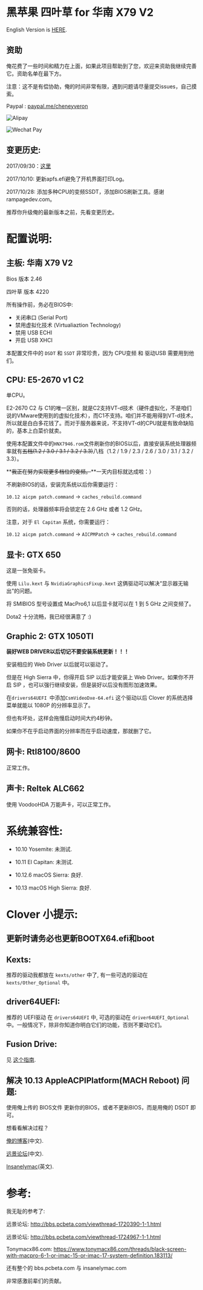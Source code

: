 # 黑苹果 四叶草 for 华南 X79 V2

English Version is [HERE](https://github.com/cheneyveron/clover-x79-e5-2670-gtx650/blob/master/docs/读我.md).

## 资助

俺花费了一些时间和精力在上面，如果此项目帮助到了您，欢迎来资助我继续完善它。资助名单在最下方。

注意：这不是有偿协助，俺的时间非常有限，遇到问题请尽量提交issues，自己摸索。

Paypal : [paypal.me/cheneyveron](https://paypal.me/cheneyveron)

![Alipay](https://github.com/cheneyveron/clover-x79-e5-2670-gtx650/blob/master/docs/IMG_0112.jpg)

![Wechat Pay](https://github.com/cheneyveron/clover-x79-e5-2670-gtx650/blob/master/docs/IMG_0113.jpg)

## 变更历史:

2017/09/30：[这里](https://github.com/cheneyveron/clover-x79-e5-2670-gtx650/blob/master/docs/变更说明-2017-09-30.md)

2017/10/10: 更新apfs.efi避免了开机界面打印Log。

2017/10/28: 添加多种CPU的变频SSDT，添加BIOS刷新工具。感谢rampagedev.com。

推荐你升级俺的最新版本之前，先看变更历史。

# 配置说明:

## 主板: 华南 X79 V2

Bios 版本 2.46

四叶草 版本 4220

所有操作前，务必在BIOS中:

- 关闭串口 (Serial Port)
- 禁用虚拟化技术 (Virtualiaztion Technology)
- 禁用 USB ECHI
- 开启 USB XHCI

本配置文件中的 `DSDT` 和 `SSDT` 非常珍贵，因为 CPU变频 和 驱动USB 需要用到他们。

## CPU: E5-2670 v1 C2

单CPU。

E2-2670 C2 与 C1的唯一区别，就是C2支持VT-d技术（硬件虚拟化，不是咱们说的VMware使用到的虚拟化技术），而C1不支持。咱们并不能用得到VT-d技术，所以就是白白多花钱了。而对于服务器来说，不支持VT-d的CPU就是有致命缺陷的，基本上白菜价就卖。

使用本配置文件中的`HNX7946.rom`文件刷新你的BIOS以后，直接安装系统处理器频率就有~~五档(1.2 / 3.0 / 3.1 / 3.2 / 3.3)~~八档（1.2 / 1.9 / 2.3 / 2.6 / 3.0 / 3.1 / 3.2 / 3.3）。

**~~我正在努力实现更多档位的变频。~~**一天内目标就达成啦：）

不刷新BIOS的话，安装完系统以后你需要运行：

`10.12 aicpm patch.command` -> `caches_rebuild.command`

否则的话，处理器频率将会锁定在 2.6 GHz 或者 1.2 GHz。

注意，对于 `El Capitan` 系统，你需要运行：

`10.12 aicpm patch.command` -> `AICPMPatch` -> `caches_rebuild.command`

## 显卡: GTX 650

这是一张免驱卡。

使用 `Lilu.kext` 与 `NvidiaGraphicsFixup.kext` 这俩驱动可以解决“显示器无输出”的问题。

将 SMIBIOS 型号设置成 MacPro6,1 以后显卡就可以在 1 到 5 GHz 之间变频了。

Dota2 十分流畅，我已经很满意了 :)

## Graphic 2: GTX 1050TI

**装好WEB DRIVER以后切记不要安装系统更新！！！**

安装相应的 Web Driver 以后就可以驱动了。

但是在 High Sierra 中，你得开启 SIP 以后才能安装上 Web Driver。如果你不开启 SIP ，也可以强行继续安装，但是装好以后没有图形加速效果。

在`drivers64UEFI `中添加`CsmVideoDxe-64.efi` 这个驱动以后 Clover 的系统选择菜单就能以 1080P 的分辨率显示了。

但也有坏处，这样会拖慢启动时间大约4秒钟。

如果你不在乎启动界面的分辨率而在乎启动速度，那就删了它。

## 网卡: Rtl8100/8600

正常工作。

## 声卡: Reltek ALC662

使用 VoodooHDA 万能声卡，可以正常工作。

# 系统兼容性:

- 10.10 Yosemite: 未测试.

- 10.11 El Capitan: 未测试.

- 10.12.6 macOS Sierra: 良好.

- 10.13 macOS High Sierra: 良好.

# Clover 小提示:

## 更新时请务必也更新BOOTX64.efi和boot

## Kexts:

推荐的驱动我都放在 `kexts/other` 中了, 有一些可选的驱动在 `kexts/Other_Optional` 中。

## driver64UEFI:

推荐的 UEFI驱动 在 `drivers64UEFI` 中, 可选的驱动在 `driver64UEFI_Optional` 中。一般情况下，除非你知道你明白它们的功能，否则不要动它们。

## Fusion Drive:

见 [这个指南](https://github.com/cheneyveron/clover-x79-e5-2670-gtx650/blob/master/docs/fusion-drive-设置.md).

## 解决 10.13 AppleACPIPlatform(MACH Reboot) 问题:

使用俺上传的 BIOS文件 更新你的BIOS，或者不更新BIOS，而是用俺的 DSDT 即可。

想看看解决过程？

[俺的博客](https://www.itmanbu.com/appleacpiplatform.html)(中文).

[远景论坛](http://bbs.pcbeta.com/viewthread-1753833-1-1.html)(中文).

[Insanelymac](http://www.insanelymac.com/forum/topic/326200-new-possibilities-for-x79-appleacpiplatform-panic)(英文).

# 参考:

我无耻的参考了:

远景论坛: http://bbs.pcbeta.com/viewthread-1720390-1-1.html

远景论坛: http://bbs.pcbeta.com/viewthread-1724967-1-1.html

Tonymacx86.com: https://www.tonymacx86.com/threads/black-screen-with-macpro-6-1-or-imac-15-or-imac-17-system-definition.183113/

还有整个的 bbs.pcbeta.com 与 insanelymac.com

非常感激前辈们的贡献。
